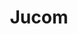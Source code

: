 ---
ID: 4855
title: Jucom
image-xl: ""
image-l: ""
image-sq-l: ""
image-sq-m: ""
post_excerpt: ""
layout: event
permalink: eventos/jucom
published: true
event:
  event_id: "93"
  event_slug: jucom
  event_owner: "2"
  event_status: "1"
  event_name: Jucom
  event_start_time: 00:00:00
  event_end_time: 00:00:00
  event_start_date: 2017-09-02
  event_end_date: 2017-09-03
  post_content: ""
  event_rsvp: "0"
  event_spaces: null
  location_id: "10"
  recurrence_id: null
  event_category_id: null
  event_attributes: 'a:1:{s:22:"wpcf-gn_post_destaques";s:17:"destaque_novidade";}'
  event_date_created: 2017-02-20 11:02:52
  event_date_modified: 2017-08-09 12:54:47
  recurrence: "0"
  recurrence_interval: null
  recurrence_freq: null
  recurrence_byday: null
  recurrence_byweekno: null
  blog_id: null
  group_id: "0"
  post_id: "4855"
  event_all_day: "0"
  event_private: "0"
  recurrence_days: "0"
  event_rsvp_date: null
  event_rsvp_time: 00:00:00
  event_rsvp_spaces: null
  recurrence_rsvp_days: null
categories: ""
tags: ""
author: ""
wpcf-gn_post_destaques:
  - destaque_novidade
slide_template:
  - default
post_date: 2017-02-20 12:07:23
---